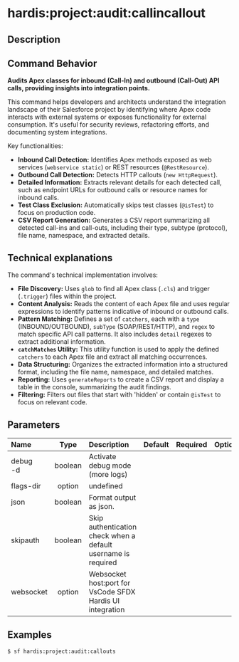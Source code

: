 <!-- This file has been generated with command 'sf hardis:doc:plugin:generate'. Please do not update it manually or it may be overwritten -->
# hardis:project:audit:callincallout

## Description


## Command Behavior

**Audits Apex classes for inbound (Call-In) and outbound (Call-Out) API calls, providing insights into integration points.**

This command helps developers and architects understand the integration landscape of their Salesforce project by identifying where Apex code interacts with external systems or exposes functionality for external consumption. It's useful for security reviews, refactoring efforts, and documenting system integrations.

Key functionalities:

- **Inbound Call Detection:** Identifies Apex methods exposed as web services (`webservice static`) or REST resources (`@RestResource`).
- **Outbound Call Detection:** Detects HTTP callouts (`new HttpRequest`).
- **Detailed Information:** Extracts relevant details for each detected call, such as endpoint URLs for outbound calls or resource names for inbound calls.
- **Test Class Exclusion:** Automatically skips test classes (`@isTest`) to focus on production code.
- **CSV Report Generation:** Generates a CSV report summarizing all detected call-ins and call-outs, including their type, subtype (protocol), file name, namespace, and extracted details.

## Technical explanations

The command's technical implementation involves:

- **File Discovery:** Uses `glob` to find all Apex class (`.cls`) and trigger (`.trigger`) files within the project.
- **Content Analysis:** Reads the content of each Apex file and uses regular expressions to identify patterns indicative of inbound or outbound calls.
- **Pattern Matching:** Defines a set of `catchers`, each with a `type` (INBOUND/OUTBOUND), `subType` (SOAP/REST/HTTP), and `regex` to match specific API call patterns. It also includes `detail` regexes to extract additional information.
- **`catchMatches` Utility:** This utility function is used to apply the defined `catchers` to each Apex file and extract all matching occurrences.
- **Data Structuring:** Organizes the extracted information into a structured format, including the file name, namespace, and detailed matches.
- **Reporting:** Uses `generateReports` to create a CSV report and display a table in the console, summarizing the audit findings.
- **Filtering:** Filters out files that start with 'hidden' or contain `@isTest` to focus on relevant code.


## Parameters

| Name         |  Type   | Description                                                   | Default | Required | Options |
|:-------------|:-------:|:--------------------------------------------------------------|:-------:|:--------:|:-------:|
| debug<br/>-d | boolean | Activate debug mode (more logs)                               |         |          |         |
| flags-dir    | option  | undefined                                                     |         |          |         |
| json         | boolean | Format output as json.                                        |         |          |         |
| skipauth     | boolean | Skip authentication check when a default username is required |         |          |         |
| websocket    | option  | Websocket host:port for VsCode SFDX Hardis UI integration     |         |          |         |

## Examples

```shell
$ sf hardis:project:audit:callouts
```


